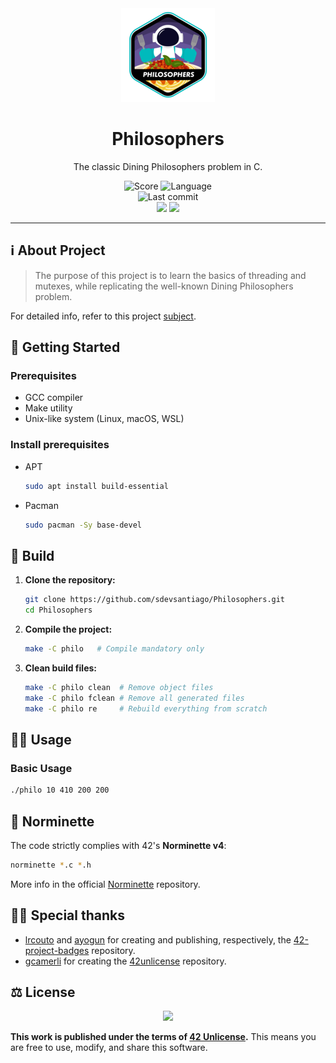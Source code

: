 <div align="center">

  <!-- Project badge -->
  <a href=".">
    <img src="assets/README/philosopherse.png">
  </a>

  <!-- Project name -->
  <h1>Philosophers</h1>

  <!-- Short description -->
  <p>The classic Dining Philosophers problem in C.</p>

  <!-- Info badges -->
  <img src="https://img.shields.io/badge/Score-100%2F100-brightgreen?style=for-the-badge&labelColor=black" alt="Score">
  <img src="https://img.shields.io/badge/Language-C-blue?style=for-the-badge&labelColor=black" alt="Language">
  <br>
  <img src="https://img.shields.io/github/last-commit/sdevsantiago/Philosophers?display_timestamp=committer&style=for-the-badge&labelColor=black" alt="Last commit">
  <br>
  <img src="https://github.com/sdevsantiago/Philosophers/actions/workflows/norminette.yml/badge.svg">
  <img src="https://github.com/sdevsantiago/Philosophers/actions/workflows/makefile.yml/badge.svg">

</div>

---

## ℹ️ About Project

> The purpose of this project is to learn the basics of threading and mutexes, while replicating the well-known Dining Philosophers problem.

For detailed info, refer to this project [subject](docs/en.subject.pdf).

## 🚀 Getting Started

### Prerequisites

- GCC compiler
- Make utility
- Unix-like system (Linux, macOS, WSL)

### Install prerequisites

- APT

  ```bash
  sudo apt install build-essential
  ```

- Pacman

  ```bash
  sudo pacman -Sy base-devel
  ```

## 🔧 Build

1. **Clone the repository:**
    ```bash
    git clone https://github.com/sdevsantiago/Philosophers.git
    cd Philosophers
    ```

2. **Compile the project:**
    ```bash
    make -C philo   # Compile mandatory only
    ```

3. **Clean build files:**
    ```bash
    make -C philo clean  # Remove object files
    make -C philo fclean # Remove all generated files
    make -C philo re     # Rebuild everything from scratch
    ```

## 👨‍💻 Usage

### Basic Usage

```bash
./philo 10 410 200 200
```

## 📏 Norminette

The code strictly complies with 42's **Norminette v4**:

```bash
norminette *.c *.h
```

More info in the official [Norminette](https://github.com/42school/norminette) repository.

## 🙇‍♂️ Special thanks

- [lrcouto](https://github.com/lrcouto) and [ayogun](https://github.com/ayogun) for creating and publishing, respectively, the [42-project-badges](https://github.com/ayogun/42-project-badges) repository.
- [gcamerli](https://github.com/gcamerli) for creating the [42unlicense](https://github.com/gcamerli/42unlicense) repository.

## ⚖️ License

<div align="center">

  <a href="./LICENSE">
    <img src="https://img.shields.io/badge/License-42_Unlicense-red?style=for-the-badge&labelColor=black">
  </a>

</div>

**This work is published under the terms of [42 Unlicense](LICENSE).** This means you are free to use, modify, and share this software.
